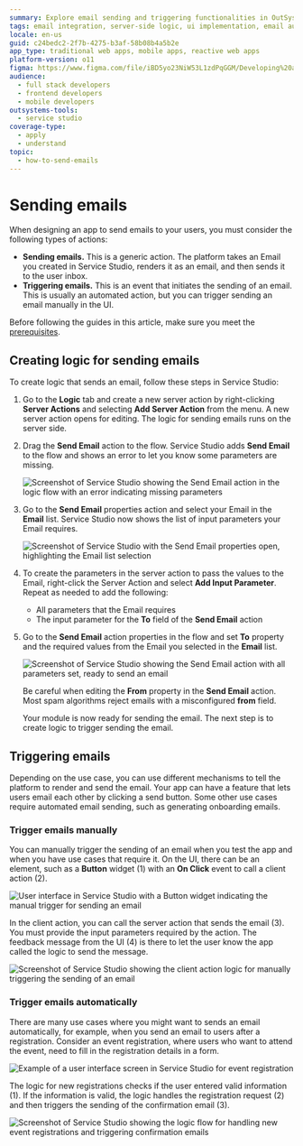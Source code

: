 ```yaml
---
summary: Explore email sending and triggering functionalities in OutSystems 11 (O11) with detailed steps and examples for creating server actions and UI triggers.
tags: email integration, server-side logic, ui implementation, email automation, service studio usage
locale: en-us
guid: c24bedc2-2f7b-4275-b3af-58b08b4a5b2e
app_type: traditional web apps, mobile apps, reactive web apps
platform-version: o11
figma: https://www.figma.com/file/iBD5yo23NiW53L1zdPqGGM/Developing%20an%20Application?node-id=857:0
audience:
  - full stack developers
  - frontend developers
  - mobile developers
outsystems-tools:
  - service studio
coverage-type:
  - apply
  - understand
topic:
  - how-to-send-emails
---
```


# Sending emails

When designing an app to send emails to your users, you must consider the following types of actions:

* **Sending emails.** This is a generic action. The platform takes an Email you created in Service Studio, renders it as an email, and then sends it to the user inbox.
* **Triggering emails.** This is an event that initiates the sending of an email. This is usually an automated action, but you can trigger sending an email manually in the UI.

<div class="info" markdown="1">

Before following the guides in this article, make sure you meet the [prerequisites](intro.md#prerequisites).

</div>

## Creating logic for sending emails

To create logic that sends an email, follow these steps in Service Studio:

1. Go to the **Logic** tab and create a new server action by right-clicking **Server Actions** and selecting **Add Server Action** from the menu. A new server action opens for editing. The logic for sending emails runs on the server side.

1. Drag the **Send Email** action to the flow. Service Studio adds **Send Email** to the flow and shows an error to let you know some parameters are missing.

    ![Screenshot of Service Studio showing the Send Email action in the logic flow with an error indicating missing parameters](images/logic-send-email-tool-ss.png "Send Email in the logic flow")

1. Go to the **Send Email** properties action and select your Email in the **Email** list. Service Studio now shows the list of input parameters your Email requires.

    ![Screenshot of Service Studio with the Send Email properties open, highlighting the Email list selection](images/logic-send-email-select-ss.png "Selecting Email in Send Email properties")

1. To create the parameters in the server action to pass the values to the Email, right-click the Server Action and select **Add Input Parameter**. Repeat as needed to add the following:

    * All parameters that the Email requires
    * The input parameter for the **To** field of the **Send Email** action

1. Go to the **Send Email** action properties in the flow and set **To** property and the required values from the Email you selected in the **Email** list.

    ![Screenshot of Service Studio showing the Send Email action with all parameters set, ready to send an email](images/logic-send-email-ready-ss.png "Send Email with all parameters set")

    <div class="info" markdown="1">

    Be careful when editing the **From** property in the **Send Email** action. Most spam algorithms reject emails with a misconfigured **from** field.

    </div>

    Your module is now ready for sending the email. The next step is to create logic to trigger sending the email.

## Triggering emails

Depending on the use case, you can use different mechanisms to tell the platform to render and send the email. Your app can have a feature that lets users email each other by clicking a send button. Some other use cases require automated email sending, such as generating onboarding emails.

### Trigger emails manually

You can manually trigger the sending of an email when you test the app and when you have use cases that require it. On the UI, there can be an element, such as a **Button** widget (1) with an **On Click** event to call a client action (2).

![User interface in Service Studio with a Button widget indicating the manual trigger for sending an email](images/trigger-email-manually-ui-ss.png "Triggering emails manually via UI")

In the client action, you can call the server action that sends the email (3). You must provide the input parameters required by the action. The feedback message from the UI (4) is there to let the user know the app called the logic to send the message. 

![Screenshot of Service Studio showing the client action logic for manually triggering the sending of an email](images/trigger-email-manually-logic-ss.png "Logic for manually triggering emails")

### Trigger emails automatically

There are many use cases where you might want to sends an email automatically, for example, when you send an email to users after a registration. Consider an event registration, where users who want to attend the event, need to fill in the registration details in a form.

![Example of a user interface screen in Service Studio for event registration](images/sample-screen-ss.png "Sample event registration screen")

The logic for new registrations checks if the user entered valid information (1). If the information is valid, the logic handles the registration request (2) and then triggers the sending of the confirmation email (3).

![Screenshot of Service Studio showing the logic flow for handling new event registrations and triggering confirmation emails](images/sample-logic-new-registration-ss.png "Logic for handling new registrations")
